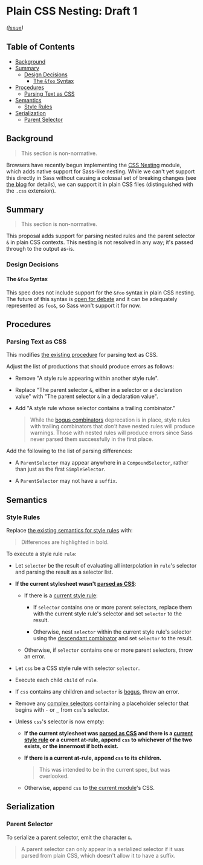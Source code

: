 # Plain CSS Nesting: Draft 1

*([Issue](https://github.com/sass/sass/issues/3524))*

## Table of Contents

* [Background](#background)
* [Summary](#summary)
  * [Design Decisions](#design-decisions)
    * [The `&foo` Syntax](#the-foo-syntax)
* [Procedures](#procedures)
  * [Parsing Text as CSS](#parsing-text-as-css)
* [Semantics](#semantics)
  * [Style Rules](#style-rules)
* [Serialization](#serialization)
  * [Parent Selector](#parent-selector)

## Background

> This section is non-normative.

Browsers have recently begun implementing the [CSS Nesting] module, which adds
native support for Sass-like nesting. While we can't yet support this directly
in Sass without causing a colossal set of breaking changes (see [the blog] for
details), we can support it in plain CSS files (distinguished with the `.css`
extension).

[CSS Nesting]: https://www.w3.org/TR/css-nesting-1/
[the blog]: https://sass-lang.com/blog/sass-and-native-nesting

## Summary

> This section is non-normative.

This proposal adds support for parsing nested rules and the parent selector `&`
in plain CSS contexts. This nesting is not resolved in any way; it's passed
through to the output as-is.

### Design Decisions

#### The `&foo` Syntax

This spec does not include support for the `&foo` syntax in plain CSS nesting.
The future of this syntax is [open for debate] and it can be adequately
represented as `foo&`, so Sass won't support it for now.

[open for debate]: https://github.com/w3c/csswg-drafts/issues/8662

## Procedures

### Parsing Text as CSS

This modifies [the existing procedure] for parsing text as CSS.

[the existing procedure]: ../spec/syntax.md#parsing-text-as-css

Adjust the list of productions that should produce errors as follows:

* Remove "A style rule appearing within another style rule".

* Replace "The parent selector `&`, either in a selector or a declaration value"
  with "The parent selector `&` in a declaration value".

* Add "A style rule whose selector contains a trailing combinator."

  > While the [bogus combinators] deprecation is in place, style rules with
  > trailing combinators that _don't_ have nested rules will produce warnings.
  > Those with nested rules will produce errors since Sass never parsed them
  > successfully in the first place.
  >
  > [bogus combinators]: ../accepted/bogus-combinators.md

Add the following to the list of parsing differences:

* A `ParentSelector` may appear anywhere in a `CompoundSelector`, rather than
  just as the first `SimpleSelector`.

* A `ParentSelector` may not have a `suffix`.

## Semantics

### Style Rules

Replace [the existing semantics for style rules] with:

[the existing semantics for style rules]: ../spec/style-rules.md#semantics

> Differences are highlighted in bold.

To execute a style rule `rule`:

* Let `selector` be the result of evaluating all interpolation in `rule`'s
  selector and parsing the result as a selector list.

* **If the current stylesheet wasn't [parsed as CSS]**:

  [parsed as CSS]: ../spec/syntax.md#parsing-text-as-css

  * If there is a [current style rule]:

    [current style rule]: ../spec/style-rules.md#current-style-rule

    * If `selector` contains one or more parent selectors, replace them with the
      current style rule's selector and set `selector` to the result.

    * Otherwise, nest `selector` within the current style rule's selector using
      the [descendant combinator] and set `selector` to the result.

      [descendant combinator]: https://www.w3.org/TR/selectors-3/#descendant-combinators

  * Otherwise, if `selector` contains one or more parent selectors, throw an
    error.

* Let `css` be a CSS style rule with selector `selector`.

* Execute each child `child` of `rule`.

* If `css` contains any children and `selector` is [bogus], throw an error.

  [bogus]: selectors.md#bogus-selector

* Remove any [complex selectors][] containing a placeholder selector that
  begins with `-` or `_` from `css`'s selector.
  
  [complex selectors]: https://drafts.csswg.org/selectors-4/#complex

* Unless `css`'s selector is now empty:

  * **If the current stylesheet was [parsed as CSS] and there is a [current
    style rule] or a current at-rule, append `css` to whichever of the two
    exists, or the innermost if both exist.**

  * **If there is a current at-rule, append `css` to its children.**
  
    > This was intended to be in the current spec, but was overlooked.

  * Otherwise, append `css` to [the current module]'s CSS.

  [the current module]: spec.md#current-module

## Serialization

### Parent Selector

To serialize a parent selector, emit the character `&`.

> A parent selector can only appear in a serialized selector if it was parsed
> from plain CSS, which doesn't allow it to have a suffix.

